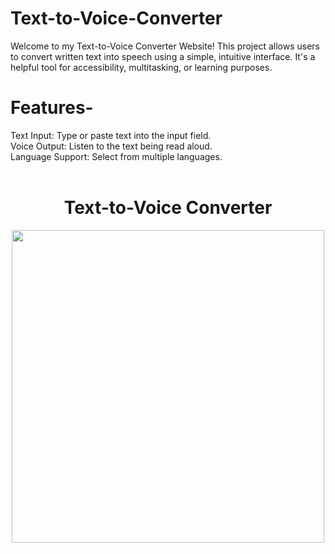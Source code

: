 # Text-to-Voice-Converter
Welcome to my Text-to-Voice Converter Website! This project allows users to convert written text into speech using a simple, intuitive interface. It's a helpful tool for accessibility, multitasking, or learning purposes.

# Features-<br>
Text Input: Type or paste text into the input field.<br>
Voice Output: Listen to the text being read aloud.<br>
Language Support: Select from multiple languages.<br><br>
<h1 align="center">Text-to-Voice Converter</h1>

<p align="center">
  <img src="![Screenshot (21)](https://github.com/user-attachments/assets/cb1fe312-9b88-4aad-a4e8-0676304d0a8a)
"  width="500">
</p>


